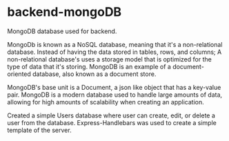 # backend-mongoDB

MongoDB database used for backend. 

MongoDb is known as a NoSQL database, meaning that it's a non-relational database. Instead of having the data stored in tables, rows, and columns; A non-relational database's uses a storage model that is optimized for the type of data that it's storing. MongoDB is an example of a document-oriented database, also known as a document store. 

 MongoDB's base unit is a Document, a json like object that has a key-value pair. MongoDB is a modern database used to handle large amounts of data, allowing for high amounts of scalability when creating an application. 

Created a simple Users database where user can create, edit, or delete a user from the database. Express-Handlebars was used to create a simple template of the server. 